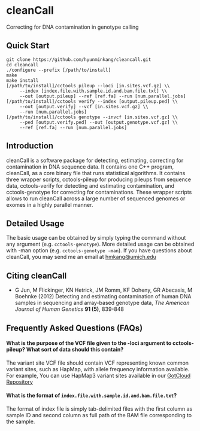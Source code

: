 # cleanCall
Correcting for DNA contamination in genotype calling

## Quick Start
   	git clone https://github.com/hyunminkang/cleancall.git
   	cd cleancall
   	./configure --prefix [/path/to/install]
   	make
   	make install
   	[/path/to/install]/cctools pileup --loci [in.sites.vcf.gz] \\
	     --index [index.file.with.sample.id.and.bam.file.txt] \\
	     --out [output.pileup] --ref [ref.fa] --run [num.parallel.jobs]
   	[/path/to/install]/cctools verify --index [output.pileup.ped] \\
	     --out [output.verify] --vcf [in.sites.vcf.gz] \\
	     --run [num.parallel.jobs]
   	[/path/to/install]/cctools genotype --invcf [in.sites.vcf.gz] \\
	     --ped [output.verify.ped] --out [output.genotype.vcf.gz] \\
	     --ref [ref.fa] --run [num.parallel.jobs]

## Introduction

cleanCall is a software package for detecting, estimating, correcting for contamination in DNA sequence data. It contains one C++ program, cleanCall, as a core binary file that runs statistical algorithms. It contains three wrapper scripts, cctools-pileup for producing pileups from sequence data, cctools-verify for detecting and estimating contamination, and cctools-genotype for correcting for contaminations. These wrapper scripts allows to run cleanCall across a large number of sequenced genomes or exomes in a highly parallel manner.

## Detailed Usage

The basic usage can be obtained by simply typing the command without any argument (e.g. `cctools-genotype`). More detailed usage can be obtained with -man option (e.g. `cctools-genotype -man`). If you have questions about cleanCall, you may send me an email at hmkang@umich.edu

## Citing cleanCall

* G Jun, M Flickinger, KN Hetrick, JM Romm, KF Doheny, GR Abecasis, M Boehnke (2012) Detecting and estimating contamination of human DNA samples in sequencing and array-based genotype data, *The American Journal of Human Genetics* **91 (5)**, 839-848

## Frequently Asked Questions (FAQs)

#### What is the purpose of the VCF file given to the -loci argument to cctools-pileup? What sort of data should this contain?

The variant site VCF file should contain VCF representing known common variant sites, such as HapMap, with allele frequency information available. For example, You can use HapMap3 variant sites available in our [GotCloud Repository](https://github.com/statgen/gotcloud/blob/master/test/chr20Ref/hapmap_3.3.b37.sites.chr20.vcf.gz)

#### What is the format of `index.file.with.sample.id.and.bam.file.txt`?

The format of index file is simply tab-delimited files with the first column as sample ID and second column as full path of the BAM file corresponding to the sample.
